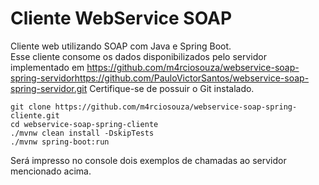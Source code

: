 # Cliente WebService SOAP
Cliente web utilizando SOAP com Java e Spring Boot.  
Esse cliente consome os dados disponibilizados pelo servidor implementado em https://github.com/m4rciosouza/webservice-soap-spring-servidorhttps://github.com/PauloVictorSantos/webservice-soap-spring-servidor.git
Certifique-se de possuir o Git instalado.
```
git clone https://github.com/m4rciosouza/webservice-soap-spring-cliente.git
cd webservice-soap-spring-cliente
./mvnw clean install -DskipTests
./mvnw spring-boot:run
```
Será impresso no console dois exemplos de chamadas ao servidor mencionado acima.
